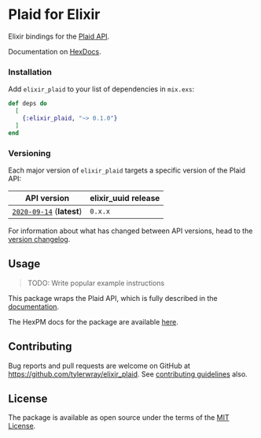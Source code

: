 # Plaid for Elixir

Elixir bindings for the [Plaid API](https://plaid.com/docs).

Documentation on [HexDocs](https://hexdocs.pm/elixir_plaid).

### Installation

Add `elixir_plaid` to your list of dependencies in `mix.exs`:

```elixir
def deps do
  [
    {:elixir_plaid, "~> 0.1.0"}
  ]
end
```

### Versioning

Each major version of `elixir_plaid` targets a specific version of the Plaid API:

| API version                                         | elixir_uuid release |
| --------------------------------------------------- | ------------------- |
| [`2020-09-14`][api-version-2020-09-14] (**latest**) | `0.x.x`             |

For information about what has changed between API versions, head to the [version changelog][version-changelog].

## Usage

> TODO: Write popular example instructions

This package wraps the Plaid API, which is fully described in the [documentation](https://plaid.com/docs/api).

The HexPM docs for the package are available [here](http://plaid.github.io/plaid-ruby/).

## Contributing

Bug reports and pull requests are welcome on GitHub at https://github.com/tylerwray/elixir_plaid. See [contributing guidelines](CONTRIBUTING.md) also.

## License

The package is available as open source under the terms of the [MIT License](http://opensource.org/licenses/MIT).

[version-changelog]: https://plaid.com/docs/api/versioning/
[api-version-2020-09-14]: https://plaid.com/docs/api/versioning/#2020-09-14
